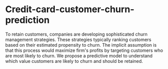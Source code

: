 # Credit-card-customer-churn-prediction
To retain customers, companies are developing sophisticated churn management strategies. These strategies typically ranking customers based on their estimated propensity to churn. The implicit assumption is that this process would maximize firm's profits by targeting customers who are most likely to churn. We propose a predictive model to understand which value customers are likely to churn and should be retained.
